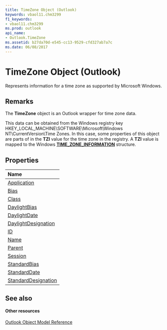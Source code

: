 ```yaml
---
title: TimeZone Object (Outlook)
keywords: vbaol11.chm3299
f1_keywords:
- vbaol11.chm3299
ms.prod: outlook
api_name:
- Outlook.TimeZone
ms.assetid: b27da70d-e545-cc13-9529-cfd327ab7a7c
ms.date: 06/08/2017
---
```



# TimeZone Object (Outlook)

Represents information for a time zone as supported by Microsoft Windows.


## Remarks

The  **TimeZone** object is an Outlook wrapper for time zone data.

This data can be obtained from the Windows registry key HKEY_LOCAL_MACHINE\SOFTWARE\Microsoft\Windows NT\CurrentVersion\Time Zones. In this case, some properties of this object are parts of in the  **TZI** value for the time zone in the registry. A **TZI** value is mapped to the Windows **[TIME_ZONE_INFORMATION](http://msdn.microsoft.com/library/base.time_zone_information_str%28Office.15%29.aspx)** structure.


## Properties



|**Name**|
|:-----|
|[Application](Outlook.TimeZone.Application.md)|
|[Bias](Outlook.TimeZone.Bias.md)|
|[Class](Outlook.TimeZone.Class.md)|
|[DaylightBias](Outlook.TimeZone.DaylightBias.md)|
|[DaylightDate](Outlook.TimeZone.DaylightDate.md)|
|[DaylightDesignation](Outlook.TimeZone.DaylightDesignation.md)|
|[ID](Outlook.TimeZone.ID.md)|
|[Name](Outlook.TimeZone.Name.md)|
|[Parent](Outlook.TimeZone.Parent.md)|
|[Session](Outlook.TimeZone.Session.md)|
|[StandardBias](Outlook.TimeZone.StandardBias.md)|
|[StandardDate](Outlook.TimeZone.StandardDate.md)|
|[StandardDesignation](Outlook.TimeZone.StandardDesignation.md)|

## See also


#### Other resources


[Outlook Object Model Reference](http://msdn.microsoft.com/library/73221b13-d8d8-99b8-3394-b95dbbfd5ddc%28Office.15%29.aspx)
